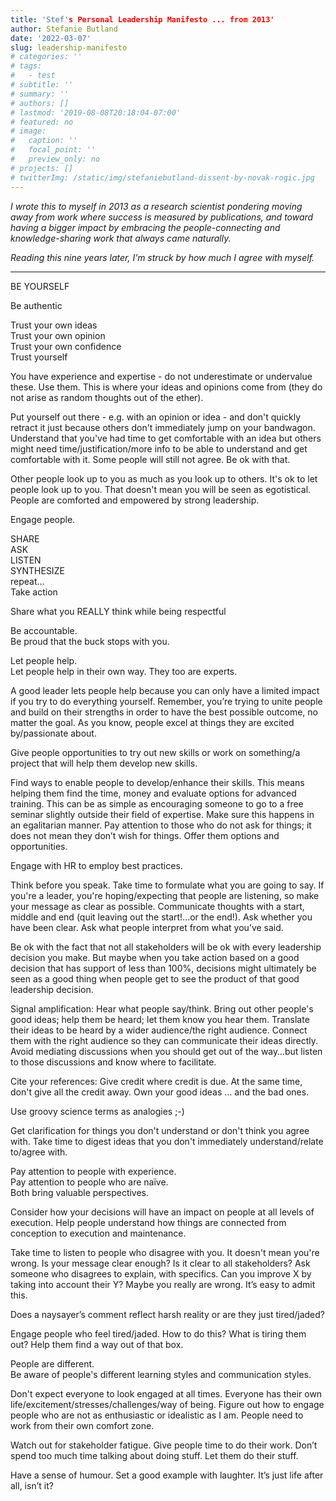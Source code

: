 ```yaml
---
title: 'Stef's Personal Leadership Manifesto ... from 2013'
author: Stefanie Butland
date: '2022-03-07'
slug: leadership-manifesto
# categories: ''
# tags:
#   - test
# subtitle: ''
# summary: ''
# authors: []
# lastmod: '2019-08-08T20:18:04-07:00'
# featured: no
# image:
#   caption: ''
#   focal_point: ''
#   preview_only: no
# projects: []
# twitterImg: /static/img/stefaniebutland-dissent-by-novak-rogic.jpg
---
```

_I wrote this to myself in 2013 as a research scientist pondering moving away from work where success is measured by publications, and toward having a bigger impact by embracing the people-connecting and knowledge-sharing work that always came naturally._

_Reading this nine years later, I’m struck by how much I agree with myself._

--- 

BE YOURSELF

Be authentic

Trust your own ideas  
Trust your own opinion  
Trust your own confidence  
Trust yourself

You have experience and expertise - do not underestimate or undervalue these. Use them. This is where your ideas and opinions come from (they do not arise as random thoughts out of the ether).

Put yourself out there - e.g. with an opinion or idea - and don't quickly retract it just because others don't immediately jump on your bandwagon. Understand that you've had time to get comfortable with an idea but others might need time/justification/more info to be able to understand and get comfortable with it. Some people will still not agree. Be ok with that.

Other people look up to you as much as you look up to others. It's ok to let people look up to you. That doesn't mean you will be seen as egotistical.  People are comforted and empowered by strong leadership.

 

Engage people.

 

SHARE  
ASK  
LISTEN  
SYNTHESIZE  
repeat...  
Take action

Share what you REALLY think while being respectful

 

Be accountable.  
Be proud that the buck stops with you.

 

Let people help.  
Let people help in their own way. They too are experts.

A good leader lets people help because you can only have a limited impact if you try to do everything yourself. Remember, you’re trying to unite people and build on their strengths in order to have the best possible outcome, no matter the goal. As you know, people excel at things they are excited by/passionate about.

 

Give people opportunities to try out new skills or work on something/a project that will help them develop new skills.

 

Find ways to enable people to develop/enhance their skills. This means helping them find the time, money and evaluate options for advanced training. This can be as simple as encouraging someone to go to a free seminar slightly outside their field of expertise. Make sure this happens in an egalitarian manner. Pay attention to those who do not ask for things; it does not mean they don’t wish for things. Offer them options and opportunities.

 

Engage with HR to employ best practices.

Think before you speak. Take time to formulate what you are going to say. If you're a leader, you're hoping/expecting that people are listening, so make your message as clear as possible. Communicate thoughts with a start, middle and end (quit leaving out the start!...or the end!). Ask whether you have been clear. Ask what people interpret from what you’ve said.

Be ok with the fact that not all stakeholders will be ok with every leadership decision you make. But maybe when you take action based on a good decision that has support of less than 100%, decisions might ultimately be seen as a good thing when people get to see the product of that good leadership decision.

Signal amplification: Hear what people say/think. Bring out other people's good ideas; help them be heard; let them know you hear them. Translate their ideas to be heard by a wider audience/the right audience. Connect them with the right audience so they can communicate their ideas directly. Avoid mediating discussions when you should get out of the way…but listen to those discussions and know where to facilitate.

Cite your references: Give credit where credit is due. At the same time, don't give all the credit away. Own your good ideas … and the bad ones.

 

Use groovy science terms as analogies ;-)

Get clarification for things you don't understand or don't think you agree with. Take time to digest ideas that you don't immediately understand/relate to/agree with.

 

Pay attention to people with experience.  
Pay attention to people who are naïve.  
Both bring valuable perspectives.

 

Consider how your decisions will have an impact on people at all levels of execution. Help people understand how things are connected from conception to execution and maintenance.

 

Take time to listen to people who disagree with you. It doesn't mean you're wrong. Is your message clear enough? Is it clear to all stakeholders? Ask someone who disagrees to explain, with specifics. Can you improve X by taking into account their Y? Maybe you really are wrong. It’s easy to admit this.

 

Does a naysayer’s comment reflect harsh reality or are they just tired/jaded?

Engage people who feel tired/jaded. How to do this? What is tiring them out? Help them find a way out of that box.

 

People are different.  
Be aware of people's different learning styles and communication styles.

 

Don't expect everyone to look engaged at all times. Everyone has their own life/excitement/stresses/challenges/way of being. Figure out how to engage people who are not as enthusiastic or idealistic as I am. People need to work from their own comfort zone.

Watch out for stakeholder fatigue. Give people time to do their work. Don’t spend too much time talking about doing stuff. Let them do their stuff.

 

Have a sense of humour. Set a good example with laughter. It’s just life after all, isn’t it?
